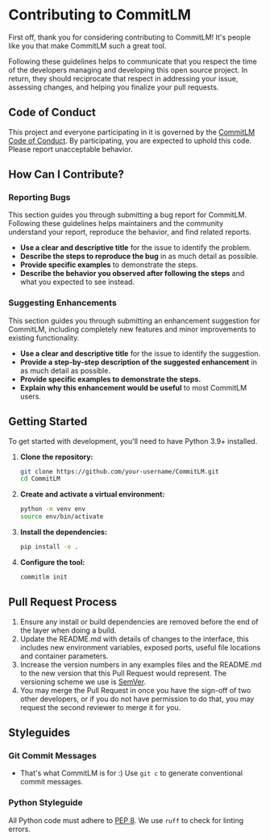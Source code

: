# Contributing to CommitLM

First off, thank you for considering contributing to CommitLM! It's people like you that make CommitLM such a great tool.

Following these guidelines helps to communicate that you respect the time of the developers managing and developing this open source project. In return, they should reciprocate that respect in addressing your issue, assessing changes, and helping you finalize your pull requests.

## Code of Conduct

This project and everyone participating in it is governed by the [CommitLM Code of Conduct](CODE_OF_CONDUCT.md). By participating, you are expected to uphold this code. Please report unacceptable behavior.

## How Can I Contribute?

### Reporting Bugs

This section guides you through submitting a bug report for CommitLM. Following these guidelines helps maintainers and the community understand your report, reproduce the behavior, and find related reports.

*   **Use a clear and descriptive title** for the issue to identify the problem.
*   **Describe the steps to reproduce the bug** in as much detail as possible.
*   **Provide specific examples** to demonstrate the steps.
*   **Describe the behavior you observed after following the steps** and what you expected to see instead.

### Suggesting Enhancements

This section guides you through submitting an enhancement suggestion for CommitLM, including completely new features and minor improvements to existing functionality.

*   **Use a clear and descriptive title** for the issue to identify the suggestion.
*   **Provide a step-by-step description of the suggested enhancement** in as much detail as possible.
*   **Provide specific examples to demonstrate the steps.**
*   **Explain why this enhancement would be useful** to most CommitLM users.

## Getting Started

To get started with development, you'll need to have Python 3.9+ installed.

1.  **Clone the repository:**
    ```bash
    git clone https://github.com/your-username/CommitLM.git
    cd CommitLM
    ```
2.  **Create and activate a virtual environment:**
    ```bash
    python -m venv env
    source env/bin/activate
    ```
3.  **Install the dependencies:**
    ```bash
    pip install -e .
    ```
4.  **Configure the tool:**
    ```bash
    commitlm init
    ```

## Pull Request Process

1.  Ensure any install or build dependencies are removed before the end of the layer when doing a build.
2.  Update the README.md with details of changes to the interface, this includes new environment variables, exposed ports, useful file locations and container parameters.
3.  Increase the version numbers in any examples files and the README.md to the new version that this Pull Request would represent. The versioning scheme we use is [SemVer](http://semver.org/).
4.  You may merge the Pull Request in once you have the sign-off of two other developers, or if you do not have permission to do that, you may request the second reviewer to merge it for you.

## Styleguides

### Git Commit Messages

*	That's what CommitLM is for :) Use `git c` to generate conventional commit messages. 

### Python Styleguide

All Python code must adhere to [PEP 8](https://www.python.org/dev/peps/pep-0008/). We use `ruff` to check for linting errors.
